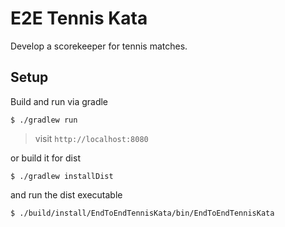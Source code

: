 # E2E Tennis Kata

Develop a scorekeeper for tennis matches.

## Setup

Build and run via gradle

```
$ ./gradlew run
```

> visit `http://localhost:8080`

or build it for dist

```
$ ./gradlew installDist
```

and run the dist executable

```
$ ./build/install/EndToEndTennisKata/bin/EndToEndTennisKata
```
